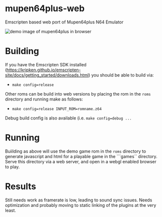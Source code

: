 # mupen64plus-web
Emscripten based web port of Mupen64plus N64 Emulator

![demo image of mupen64plus in browser](https://raw.githubusercontent.com/johnoneil/mupen64plus-web/master/img/Screenshot%20from%202015-12-19%2016%3A02%3A03.png)

# Building
If you have the Emscripten SDK installed (https://kripken.github.io/emscripten-site/docs/getting_started/downloads.html) you should be able to build via:
* ```make config=release```

Other roms can be build into web versions by placing the rom in the ```roms``` directory and running make as follows:
* ```make config=release INPUT_ROM=romname.z64```

Debug build config is also available (i.e. ```make config=debug ...```

# Running
Buiilding as above will use the demo game rom in the ```roms``` directory to generate javascript and html for a playable game in the ```games`` directory.
Serve this directory via a web server, and open in a webgl enabled browser to play.

# Results
Still needs work as framerate is low, leading to sound sync issues.
Needs optimization and probably moving to static linking of the plugins at the very least.
